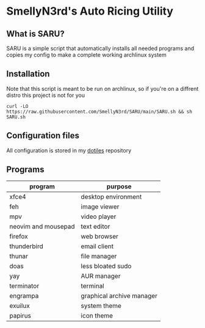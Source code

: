 # SmellyN3rd's Auto Ricing Utility

## What is SARU?

SARU is a simple script that automatically installs all needed programs and copies my config to make a complete working archlinux system

## Installation

Note that this script is meant to be run on archlinux, so if you're on a diffrent distro this project is not for you

`curl -LO https://raw.githubusercontent.com/SmellyN3rd/SARU/main/SARU.sh && sh SARU.sh`

## Configuration files

All configuration is stored in my [dotiles](https://github.com/SmellyN3rd/dotfiles) repository

## Programs

program       | purpose
------------- | -------------
xfce4 | desktop environment 
feh | image viewer
mpv | video player
neovim and mousepad | text editor
firefox | web browser
thunderbird | email client
thunar | file manager
doas | less bloated sudo
yay | AUR manager
terminator | terminal
engrampa | graphical archive manager
exuilux | system theme
papirus | icon theme

